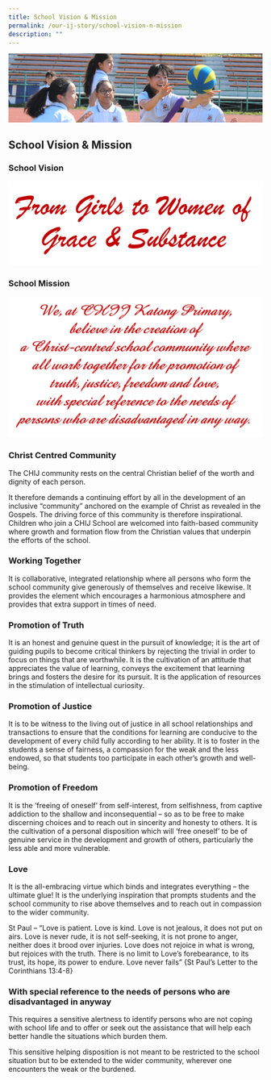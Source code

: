 ```yaml
---
title: School Vision & Mission
permalink: /our-ij-story/school-vision-n-mission
description: ""
---
```

![](/images/subpage.jpg)

## School Vision & Mission



### School Vision

![](/images/Our%20IJ%20Story/School%20Vision.png)

### School Mission

![](/images/Our%20IJ%20Story/School%20Mission.png)

### Christ Centred Community


The CHIJ community rests on the central Christian belief of the worth and dignity of each person.

  

It therefore demands a continuing effort by all in the development of an inclusive “community” anchored on the example of Christ as revealed in the Gospels. The driving force of this community is therefore inspirational. Children who join a CHIJ School are welcomed into faith-based community where growth and formation flow from the Christian values that underpin the efforts of the school.

### Working Together


It is collaborative, integrated relationship where all persons who form the school community give generously of themselves and receive likewise. It provides the element which encourages a harmonious atmosphere and provides that extra support in times of need.

### Promotion of Truth


It is an honest and genuine quest in the pursuit of knowledge; it is the art of guiding pupils to become critical thinkers by rejecting the trivial in order to focus on things that are worthwhile. It is the cultivation of an attitude that appreciates the value of learning, conveys the excitement that learning brings and fosters the desire for its pursuit. It is the application of resources in the stimulation of intellectual curiosity.

### Promotion of Justice


It is to be witness to the living out of justice in all school relationships and transactions to ensure that the conditions for learning are conducive to the development of every child fully according to her ability. It is to foster in the students a sense of fairness, a compassion for the weak and the less endowed, so that students too participate in each other’s growth and well-being.

### Promotion of Freedom


It is the ‘freeing of oneself’ from self-interest, from selfishness, from captive addiction to the shallow and inconsequential – so as to be free to make discerning choices and to reach out in sincerity and honesty to others. It is the cultivation of a personal disposition which will ‘free oneself’ to be of genuine service in the development and growth of others, particularly the less able and more vulnerable.

### Love


It is the all-embracing virtue which binds and integrates everything – the ultimate glue! It is the underlying inspiration that prompts students and the school community to rise above themselves and to reach out in compassion to the wider community.

  

St Paul – “Love is patient. Love is kind. Love is not jealous, it does not put on airs. Love is never rude, it is not self-seeking, it is not prone to anger, neither does it brood over injuries. Love does not rejoice in what is wrong, but rejoices with the truth. There is no limit to Love’s forebearance, to its trust, its hope, its power to endure. Love never fails” {St Paul’s Letter to the Corinthians 13:4-8}

### With special reference to the needs of persons who are disadvantaged in anyway


This requires a sensitive alertness to identify persons who are not coping with school life and to offer or seek out the assistance that will help each better handle the situations which burden them.

  

This sensitive helping disposition is not meant to be restricted to the school situation but to be extended to the wider community, wherever one encounters the weak or the burdened.